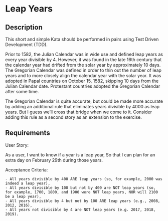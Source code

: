 Leap Years
==================

## Description
This short and simple Kata should be performed in pairs using Test Driven Development (TDD).

Prior to 1582, the Julian Calendar was in wide use and defined leap years as every year divisible by 4. However, it was found in the late 16th century that the calendar year had drifted from the solar year by approximately 10 days. The Gregorian Calendar was defined in order to thin out the number of leap years and to more closely align the calendar year with the solar year. It was adopted in Papal countries on October 15, 1582, skipping 10 days from the Julian Calendar date. Protestant countries adopted the Gregorian Calendar after some time.

The Gregorian Calendar is quite accurate, but could be made more accurate by adding an additional rule that eliminates years divisible by 4000 as leap years. But I guess we’ll cross that bridge when we come to it. Consider adding this rule as a second story as an extension to the exercise.

## Requirements

User Story:

As a user, I want to know if a year is a leap year, So that I can plan for an extra day on February 29th during those years.

Acceptance Criteria:

    - All years divisible by 400 ARE leap years (so, for example, 2000 was indeed a leap year),
    - All years divisible by 100 but not by 400 are NOT leap years (so, for example, 1700, 1800, and 1900 were NOT leap years, NOR will 2100 be a leap year),
    - All years divisible by 4 but not by 100 ARE leap years (e.g., 2008, 2012, 2016),
    - All years not divisible by 4 are NOT leap years (e.g. 2017, 2018, 2019).

